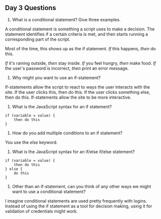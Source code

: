 ## Day 3 Questions

1. What is a conditional statement? Give three examples.

A conditional statement is something a script uses to make a decision. The statement identifies if a certain
criteria is met, and then starts running a corresponding part of the script.

Most of the time, this shows up as the if statement. *If* this happens, *then* do this.

*If* it's raining outside, *then* stay inside.
*If* you feel hungry, *then* make food.
*If* the user's password is incorrect, *then* print an error message.

1. Why might you want to use an if-statement?

If-statements allow the script to react to ways the user interacts with the site. If the user clicks this, then do this.
If the user clicks something else, then do this. If-statements allow the site to be more interactive.

1. What is the JavaScript syntax for an if statement?

```
if (variable = value) {
    then do this
}
```

1. How do you add multiple conditions to an if statement?

You use the *else* keyword.

1. What is the JavaScript syntax for an if/else if/else statement?

```
if (variable = value) {
    then do this
} else {
    do this
}
```

1. Other than an if-statement, can you think of any other ways we might want to use a conditional statement?

I imagine conditional statements are used pretty frequently with logins. Instead of using the if statement
as a tool for decision making, using it for validation of credentials might work.
